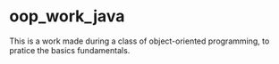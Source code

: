 # oop_work_java
This is a work made during a class of object-oriented programming, to pratice the basics fundamentals.
